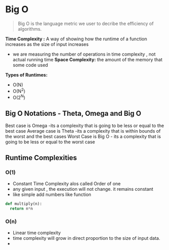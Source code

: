# Big O
> Big O is the language metric we user to decribe the efficiency of algorithms.

**Time Complexity :** A way of showing how the runtime of a function increases as the size of input increases
- we are measuring the number of operations in time complexity , not actual running time
**Space Complexity:** the amount of the memory that some code used

**Types of Runtimes:**
- O(N)
- O(N<sup>2</sup>)
- O(2<sup>N</sup>)

## Big O Notations - Theta, Omega and Big O
Best case is Omega -its a complexity that is going to be less or equal to the best case
Average case is Theta -its a complexity that is within bounds of the worst and the best cases
Worst Case is Big O - its a complexity that is going to be less or equal to the worst case

## Runtime Complexities

### O(1)
- Constant Time Complexity alos called Order of one
- any given input , the execution will not change. it remains constant
- like simple add numbers like function
```python
def multiply(n):
  return n*n
```
### O(n)
- Linear time complexity
- time complexity will grow in direct proportion to the size of input data.
- 
